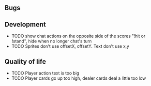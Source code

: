 ## Bugs

## Development

- TODO show chat actions on the opposite side of the scores "!hit or !stand", hide when no longer chat's turn
- TODO Sprites don't use offsetX, offsetY. Text don't use x,y

## Quality of life

- TODO Player action text is too big
- TODO Player cards go up too high, dealer cards deal a little too low

